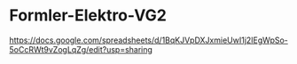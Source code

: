 # Formler-Elektro-VG2
https://docs.google.com/spreadsheets/d/1BqKJVpDXJxmieUwI1j2IEgWpSo-5oCcRWt9vZogLqZg/edit?usp=sharing 
